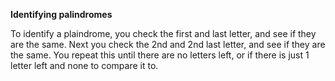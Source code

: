 **Identifying palindromes** 

To identify a plaindrome, you check the first and last letter, and see if they are the same. Next you check the 2nd and 2nd last letter, and see if they are the same.
You repeat this until there are no letters left, or if there is just 1 letter left and none to compare it to.

